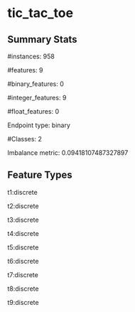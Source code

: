 # tic_tac_toe

## Summary Stats

#instances: 958

#features: 9

  #binary_features: 0

  #integer_features: 9

  #float_features: 0

Endpoint type: binary

#Classes: 2

Imbalance metric: 0.09418107487327897

## Feature Types

 t1:discrete

t2:discrete

t3:discrete

t4:discrete

t5:discrete

t6:discrete

t7:discrete

t8:discrete

t9:discrete

